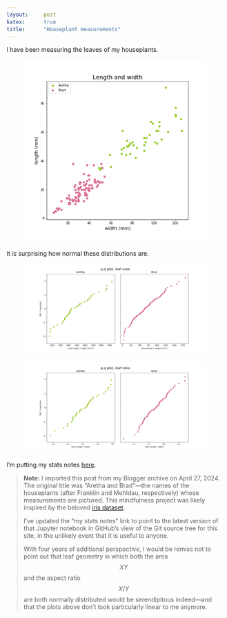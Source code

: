 ```yaml
---
layout:     post
katex:      true
title:      "Houseplant measurements"
---
```


I have been measuring the leaves of my houseplants.

<figure>
  <img class="compact squareborder"
    src="/assets/houseplants-1-length-width.png"
    alt="alt"
  />
</figure>
<!--more-->

It <em>is</em> surprising how normal these distributions are.

<figure>
  <img class="compact squareborder"
    src="/assets/houseplants-2-area-qq.png"
    alt="alt"
  />
</figure>

<figure>
  <img class="compact squareborder"
    src="/assets/houseplants-3-ratio-qq.png"
    alt="alt"
  />
</figure>

I’m putting my stats notes
[here](https://github.com/maxkapur/maxkapur.github.io/blob/e08d16ffa237fcb418a96fcae35298d3b04e733d/math/stats.ipynb).

> **Note:** I imported this post from my Blogger archive on April 27, 2024. The original title was “Aretha and Brad”—the names of the houseplants (after Franklin and Mehldau, respectively) whose measurements are pictured. This mindfulness project was likely inspired by the beloved [iris dataset](https://en.wikipedia.org/wiki/Iris_flower_data_set).
>
> I’ve updated the “my stats notes” link to point to the latest version of that Jupyter notebook in GitHub’s view of the Git source tree for this site, in the unlikely event that it is useful to anyone.
>
> With four years of additional perspective, I would be remiss not to point out that leaf geometry in which both the area $$XY$$ and the aspect ratio $$X/Y$$ are both normally distributed would be serendipitous indeed—and that the plots above don’t look particularly linear to me anymore.
